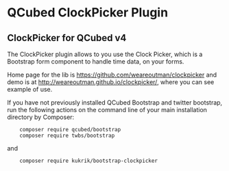 # QCubed ClockPicker Plugin


## ClockPicker for QCubed v4

The ClockPicker plugin allows to you use the Clock Picker, which is a Bootstrap form component to handle time data, on your forms.

Home page for the lib is https://github.com/weareoutman/clockpicker and demo is at
http://weareoutman.github.io/clockpicker/, where you can see example of use.

If you have not previously installed QCubed Bootstrap and twitter bootstrap, run the following actions on the command line of your main installation directory by Composer:
```
    composer require qcubed/bootstrap
    composer require twbs/bootstrap
```
and

```
    composer require kukrik/bootstrap-clockpicker
```

